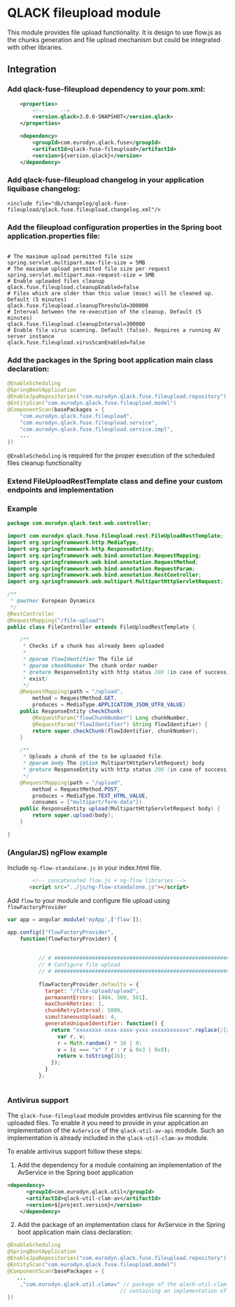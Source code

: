# QLACK fileupload module

This module provides file upload functionality. It is design to use flow.js as the chunks 
generation and file upload mechanism but could be integrated with other libraries.

## Integration

### Add qlack-fuse-fileupload dependency to your pom.xml:

```xml
    <properties>
        <!-- ... -->
        <version.qlack>3.0.0-SNAPSHOT</version.qlack>
    </properties>

    <dependency>
        <groupId>com.eurodyn.qlack.fuse</groupId>
        <artifactId>qlack-fuse-fileupload</artifactId>
        <version>${version.qlack}</version>
    </dependency>
```

### Add qlack-fuse-fileupload changelog in your application liquibase changelog:
```
<include file="db/changelog/qlack-fuse-fileupload/qlack.fuse.fileupload.changelog.xml"/>
```

### Add the fileupload configuration properties in the Spring boot application.properties file:
```properties

# The maximum upload permitted file size
spring.servlet.multipart.max-file-size = 5MB
# The maximum upload permitted file size per request 
spring.servlet.multipart.max-request-size = 5MB
# Enable uploaded files cleanup
qlack.fuse.fileupload.cleanupEnabled=false
# Files which are older than this value (msec) will be cleaned up. Default (5 minutes)
qlack.fuse.fileupload.cleanupThreshold=300000
# Interval between the re-execution of the cleanup. Default (5 minutes)
qlack.fuse.fileupload.cleanupInterval=300000
# Enable file virus scanning. Default (false). Requires a running AV server instance
qlack.fuse.fileupload.virusScanEnabled=false

```

### Add the packages in the Spring boot application main class declaration:

```java
@EnableScheduling
@SpringBootApplication
@EnableJpaRepositories("com.eurodyn.qlack.fuse.fileupload.repository")
@EntityScan("com.eurodyn.qlack.fuse.fileupload.model")
@ComponentScan(basePackages = {
    "com.eurodyn.qlack.fuse.fileupload",
    "com.eurodyn.qlack.fuse.fileupload.service",
    "com.eurodyn.qlack.fuse.fileupload.service.impl",
    ...
})
```

`@EnableScheduling` is required for the proper execution of the scheduled files cleanup 
functionality 

### Extend FileUploadRestTemplate class and define your custom endpoints and implementation

### Example
```java
package com.eurodyn.qlack.test.web.controller;

import com.eurodyn.qlack.fuse.fileupload.rest.FileUploadRestTemplate;
import org.springframework.http.MediaType;
import org.springframework.http.ResponseEntity;
import org.springframework.web.bind.annotation.RequestMapping;
import org.springframework.web.bind.annotation.RequestMethod;
import org.springframework.web.bind.annotation.RequestParam;
import org.springframework.web.bind.annotation.RestController;
import org.springframework.web.multipart.MultipartHttpServletRequest;

/**
 * @author European Dynamics
 */
@RestController
@RequestMapping("/file-upload")
public class FileController extends FileUploadRestTemplate {

    /**
     * Checks if a chunk has already been uploaded
     *
     * @param flowIdentifier The file id
     * @param chunkNumber The chunk order number
     * @return ResponseEntity with http status 200 (in case of success), 204 (if chunk does not 
     * exist)
     */
    @RequestMapping(path = "/upload",
        method = RequestMethod.GET,
        produces = MediaType.APPLICATION_JSON_UTF8_VALUE)
    public ResponseEntity checkChunk(
        @RequestParam("flowChunkNumber") Long chunkNumber,
        @RequestParam("flowIdentifier") String flowIdentifier) {
        return super.checkChunk(flowIdentifier, chunkNumber);
    }

    /**
     * Uploads a chunk of the to be uploaded file.
     * @param body The {@link MultipartHttpServletRequest} body
     * @return ResponseEntity with http status 200 (in case of success), 500 (in case of error)
     */
    @RequestMapping(path = "/upload",
        method = RequestMethod.POST,
        produces = MediaType.TEXT_HTML_VALUE,
        consumes = {"multipart/form-data"})
    public ResponseEntity upload(MultipartHttpServletRequest body) {
        return super.upload(body);
    }

}
```

### (AngularJS) ngFlow example

Include `ng-flow-standalone.js` in your index.html file. 

```html
        <!-- concatenated flow.js + ng-flow libraries -->
       <script src="../js/ng-flow-standalone.js"></script>
```
Add `flow`  to your module and configure file upload using `flowFactoryProvider`
```javascript
var app = angular.module('myApp',['flow']);

app.config(["flowFactoryProvider",
    function(flowFactoryProvider) {
    
    
          // # #####################################################################
          // # Configure file upload
          // # #####################################################################
    
          flowFactoryProvider.defaults = {
            target: "/file-upload/upload",
            permanentErrors: [404, 500, 501],
            maxChunkRetries: 1,
            chunkRetryInterval: 5000,
            simultaneousUploads: 4,
            generateUniqueIdentifier: function() {
              return "xxxxxxxx-xxxx-xxxx-yxxx-xxxxxxxxxxxx".replace(/[xy]/g, function(c) {
                var r, v;
                r = Math.random() * 16 | 0;
                v = (c === "x" ? r : r & 0x3 | 0x8);
                return v.toString(16);
              });
            }
          };
    
```
### Antivirus support

The `qlack-fuse-fileupload` module provides antivirus file scanning for the uploaded files. To enable it you need to 
provide in your application an implementation of the `AvService` of the `qlack-util-av-api` module. Such an 
implementation is already included in the `qlack-util-clam-av` module. 

To enable antivirus support follow these steps: 

1) Add the dependency for a module containing an implementation of the AvService in the Spring boot 
application

```xml
<dependency>
      <groupId>com.eurodyn.qlack.util</groupId>
      <artifactId>qlack-util-clam-av</artifactId>
      <version>${project.version}</version>
    </dependency>
```

2) Add the package of an implementation class for AvService in the Spring boot application main class declaration:

```java
@EnableScheduling
@SpringBootApplication
@EnableJpaRepositories("com.eurodyn.qlack.fuse.fileupload.repository")
@EntityScan("com.eurodyn.qlack.fuse.fileupload.model")
@ComponentScan(basePackages = {
   ...
    ,"com.eurodyn.qlack.util.clamav" // package of the qlack-util-clam-av module 
                                    // containing an implementation of AvService class
})
```
